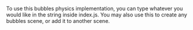 To use this bubbles physics implementation, you can type whatever you would like in the string inside index.js. You may also use this to create any bubbles scene, or add it to another scene.
